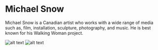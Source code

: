 # Michael Snow 

Michael Snow is a Canadian artist who works with a wide range of media such as, film, installation, sculpture, photography, and music. 
He is best known for his Walking Woman project. 

![alt text](https://www.gallery.ca/sites/default/files/import/Michael-Snow-main-NGC_.EX-90-73_1.jpg "Michael Snow") 
![alt text](https://designkultur.files.wordpress.com/2011/01/snow181.jpg?w=432 "Walking Woman") 
